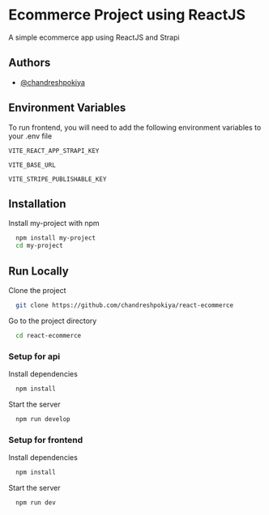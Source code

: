 # Ecommerce Project using ReactJS

A simple ecommerce app using ReactJS and Strapi


## Authors

- [@chandreshpokiya](https://github.com/chandreshpokiya)


## Environment Variables

To run frontend, you will need to add the following environment variables to your .env file

`VITE_REACT_APP_STRAPI_KEY`

`VITE_BASE_URL`

`VITE_STRIPE_PUBLISHABLE_KEY`


## Installation

Install my-project with npm

```bash
  npm install my-project
  cd my-project
```
    
## Run Locally

Clone the project

```bash
  git clone https://github.com/chandreshpokiya/react-ecommerce
```

Go to the project directory

```bash
  cd react-ecommerce
```

### Setup for api

Install dependencies

```bash
  npm install
```
Start the server

```bash
  npm run develop
```

### Setup for frontend

Install dependencies

```bash
  npm install
```
Start the server

```bash
  npm run dev
```
